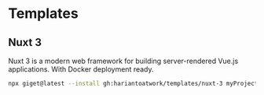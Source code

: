 # Templates

## Nuxt 3

Nuxt 3 is a modern web framework for building server-rendered Vue.js applications.
With Docker deployment ready.

```bash
npx giget@latest --install gh:hariantoatwork/templates/nuxt-3 myProject
```